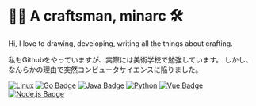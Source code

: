 # 👋🏻 A craftsman, minarc 🛠

Hi, I love to drawing, developing, writing all the things about crafting.

私もGithubをやっていますが、実際には美術学校で勉強しています。 しかし、なんらかの理由で突然コンピュータサイエンスに陥りました。

[![Linux](https://img.shields.io/badge/Linux-FCC624?style=for-the-badge&logo=linux&logoColor=black)]()
[![Go Badge](https://img.shields.io/badge/Golang-00ADD8?style=for-the-badge&logo=Go&logoColor=white)](https://https://golang.org/)
[![Java Badge](https://img.shields.io/badge/Java-ED8B00?style=for-the-badge&logo=java&logoColor=white)]()
[![Python](https://img.shields.io/badge/Python-red?style=for-the-badge&logo=Python&logoColor=white)](https://https://golang.org/)
[![Vue Badge](https://img.shields.io/badge/Vue-4FC08D?style=for-the-badge&logo=Vue.js&logoColor=white)](https://vuejs.org/)
[![Node.js Badge](https://img.shields.io/badge/Node.js-339933?style=for-the-badge&logo=Node.js&logoColor=white)](https://nodejs.org/)

